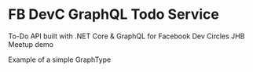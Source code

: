 # FB DevC GraphQL Todo Service
To-Do API built with .NET Core &amp; GraphQL for Facebook Dev Circles JHB Meetup demo

Example of a simple GraphType